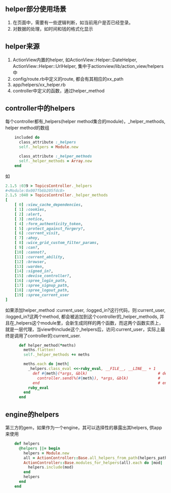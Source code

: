 ## helper部分使用场景
1. 在页面中，需要有一些逻辑判断，如当前用户是否已经登录。
2. 对数据的处理，如时间和钱的格式化显示

## helper来源
1. ActionView内置的helper, 如ActionView::Helper::DateHelper,  ActionView::Helper::UrlHelper, 集中于actionview/lib/action_view/helpers中
2. config/route.rb中定义的route, 都会有其相应的xx_path
3. app/helpers/xx_helper.rb
4. controller中定义的函数，通过helper_method

## controller中的helpers
每个controller都有_helpers(helper method集合的module)，_helper_methods, helper method的数组
```ruby
    included do
      class_attribute :_helpers
      self._helpers = Module.new

      class_attribute :_helper_methods
      self._helper_methods = Array.new
    end
```
如
```ruby
2.1.5 :039 > TopicsController._helpers
#<Module:0x007fb6b205fdc8>
2.1.5 :040 > TopicsController._helper_methods
[
    [ 0] :view_cache_dependencies,
    [ 1] :cookies,
    [ 2] :alert,
    [ 3] :notice,
    [ 4] :form_authenticity_token,
    [ 5] :protect_against_forgery?,
    [ 6] :current_visit,
    [ 7] :ahoy,
    [ 8] :wice_grid_custom_filter_params,
    [ 9] :can?,
    [10] :cannot?,
    [11] :current_ability,
    [12] :browser,
    [13] :warden,
    [14] :signed_in?,
    [15] :devise_controller?,
    [16] :spree_login_path,
    [17] :spree_signup_path,
    [18] :spree_logout_path,
    [19] :spree_current_user
]
```
如果添加helper_method :current_user, :logged_in?这行代码，则:current_user, :logged_in?这两个method, 都会被追加到这个controller的_helper_methods, 并且在_helpers这个module里，会新生成同样的两个函数，而这两个函数实质上，就是一层代理，当view中include这个_helpers后，访问:current_user，实际上最终是调用了controller的:current_user.
```ruby
      def helper_method(*meths)
        meths.flatten!
        self._helper_methods += meths

        meths.each do |meth|
          _helpers.class_eval <<-ruby_eval, __FILE__, __LINE__ + 1
            def #{meth}(*args, &blk)                               # def current_user(*args, &blk)
              controller.send(%(#{meth}), *args, &blk)             #   controller.send(:current_user, *args, &blk)
            end                                                    # end
          ruby_eval
        end
      end
```

## engine的helpers
第三方的gem，如果作为一个engine，其可以选择性的暴露出其helpers, 供app来使用
```ruby
    def helpers
      @helpers ||= begin
        helpers = Module.new
        all = ActionController::Base.all_helpers_from_path(helpers_paths)
        ActionController::Base.modules_for_helpers(all).each do |mod|
          helpers.include(mod)
        end
        helpers
      end
    end
```
